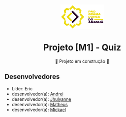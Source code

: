 <div align="center">
    <img alt="logo PdA" src="assets/imgs/readme/logo_PdA.png" height="80px" widgh="auto">
</div>

<h1 align="center">Projeto [M1] - Quiz</h1>

<p align="center">🚧 Projeto em construção 🚧</p>

## Desenvolvedores

- Líder: Eric
- desenvolvedor(a): [Andrei]()
- desenvolvedor(a): [Jhulyanne](https://github.com/jhulyanne)
- desenvolvedor(a): [Matheus]()
- desenvolvedor(a): [Mickael]()